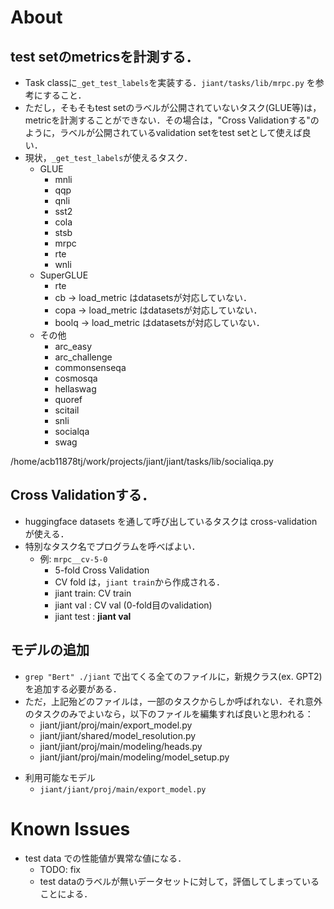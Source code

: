 # About

## test setのmetricsを計測する．
* Task classに`_get_test_labels`を実装する．`jiant/tasks/lib/mrpc.py` を参考にすること．
* ただし，そもそもtest setのラベルが公開されていないタスク(GLUE等)は，metricを計測することができない．その場合は，"Cross Validationする"のように，ラベルが公開されているvalidation setをtest setとして使えば良い．
* 現状，`_get_test_labels`が使えるタスク．
    * GLUE
        - mnli
        - qqp
        - qnli
        - sst2
        - cola
        - stsb
        - mrpc
        - rte
        - wnli
    * SuperGLUE
        - rte
        - cb -> load_metric はdatasetsが対応していない．
        - copa -> load_metric はdatasetsが対応していない．
        - boolq -> load_metric はdatasetsが対応していない．
    * その他
        - arc_easy
        - arc_challenge
        - commonsenseqa
        - cosmosqa
        - hellaswag
        - quoref
        - scitail
        - snli
        - socialqa
        - swag

/home/acb11878tj/work/projects/jiant/jiant/tasks/lib/socialiqa.py

## Cross Validationする．
* huggingface datasets を通して呼び出しているタスクは cross-validationが使える．
* 特別なタスク名でプログラムを呼べばよい．
    * 例: `mrpc__cv-5-0`
        - 5-fold Cross Validation
        - CV fold は，`jiant train`から作成される．
        - jiant train: CV train
        - jiant val  : CV val (0-fold目のvalidation)
        - jiant test : **jiant val**

## モデルの追加
- `grep "Bert" ./jiant` で出てくる全てのファイルに，新規クラス(ex. GPT2)を追加する必要がある．
- ただ，上記殆どのファイルは，一部のタスクからしか呼ばれない．それ意外のタスクのみでよいなら，以下のファイルを編集すれば良いと思われる：
    * jiant/jiant/proj/main/export_model.py
    * jiant/jiant/shared/model_resolution.py
    * jiant/jiant/proj/main/modeling/heads.py
    * jiant/jiant/proj/main/modeling/model_setup.py
* 利用可能なモデル
    - `jiant/jiant/proj/main/export_model.py`



# Known Issues
* test data での性能値が異常な値になる．
    - TODO: fix
    - test dataのラベルが無いデータセットに対して，評価してしまっていることによる．
